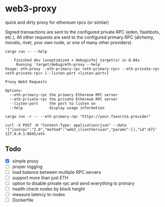 # web3-proxy
quick and dirty proxy for ethereum rpcs (or similar)

Signed transactions are sent to the configured private RPC (eden, flashbots, etc.). All other requests are sent to the configured primary RPC (alchemy, moralis, rivet, your own node, or one of many other providers).

```
cargo run -- --help
```
```
    Finished dev [unoptimized + debuginfo] target(s) in 0.04s
     Running `target/debug/eth-proxy --help`
Usage: eth-proxy --eth-primary-rpc <eth-primary-rpc> --eth-private-rpc <eth-private-rpc> [--listen-port <listen-port>]

Proxy Web3 Requests

Options:
  --eth-primary-rpc the primary Ethereum RPC server
  --eth-private-rpc the private Ethereum RPC server
  --listen-port     the port to listen on
  --help            display usage information
```

```
cargo run -r -- --eth-primary-rpc "https://your.favorite.provider"
```

```
curl -X POST -H "Content-Type: application/json" --data '{"jsonrpc":"2.0","method":"web3_clientVersion","params":[],"id":67}' 127.0.0.1:8845/eth
```


## Todo

- [x] simple proxy
- [ ] proper logging
- [ ] load balance between multiple RPC servers
- [ ] support more than just ETH
- [ ] option to disable private rpc and send everything to primary
- [ ] health check nodes by block height
- [ ] measure latency to nodes
- [ ] Dockerfile
